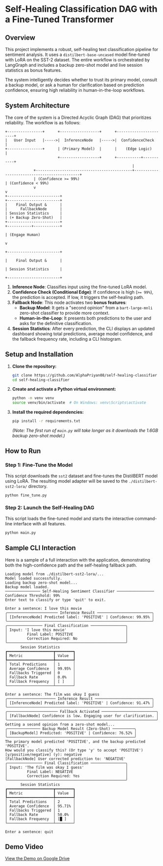 # Self-Healing Classification DAG with a Fine-Tuned Transformer


## Overview

This project implements a robust, self-healing text classification pipeline for sentiment analysis. It uses a `distilbert-base-uncased` model fine-tuned with LoRA on the SST-2 dataset. The entire workflow is orchestrated by LangGraph and includes a backup zero-shot model and live session statistics as bonus features.

The system intelligently decides whether to trust its primary model, consult a backup model, or ask a human for clarification based on prediction confidence, ensuring high reliability in human-in-the-loop workflows.

## System Architecture

The core of the system is a Directed Acyclic Graph (DAG) that prioritizes reliability. The workflow is as follows:

```
+----------------+      +------------------+      +-----------------------+
|   User Input   |----->|  InferenceNode   |----->|  ConfidenceCheck      |
+----------------+      | (Primary Model)  |      |    (Edge Logic)       |
                        +------------------+      +-----------+-----------+
                                                          |
             +--------------------------------------------+---------------------------------------------+
             | (Confidence >= 99%)                                                                      | (Confidence < 99%)
             v                                                                                          v
+------------------------+                                                                  +------------------------+
|    Final Output &      |                                                                  |      FallbackNode      |
| Session Statistics     |                                                                  | (+ Backup Zero-Shot)   |
+------------------------+                                                                  +-----------+------------+
                                                                                                        | (Engage Human)
                                                                                                        v
                                                                                            +------------------------+
                                                                                            |    Final Output &      |
                                                                                            | Session Statistics     |
                                                                                            +------------------------+
```

1.  **Inference Node**: Classifies input using the fine-tuned LoRA model.
2.  **Confidence Check (Conditional Edge)**: If confidence is high (`>= 99%`), the prediction is accepted. If low, it triggers the self-healing path.
3.  **Fallback Node**: This node activates two **bonus features**:
    *   **Backup Model**: It gets a "second opinion" from a `bart-large-mnli` zero-shot classifier to provide more context.
    *   **Human-in-the-Loop**: It presents both predictions to the user and asks for the definitive classification.
4.  **Session Statistics**: After every prediction, the CLI displays an updated dashboard showing total predictions, average model confidence, and the fallback frequency rate, including a CLI histogram.

## Setup and Installation

1.  **Clone the repository:**
    ```bash
    git clone https://github.com/AlphaPriyan08/self-healing-classifier
    cd self-healing-classifier
    ```

2.  **Create and activate a Python virtual environment:**
    ```bash
    python -m venv venv
    source venv/bin/activate  # On Windows: venv\Scripts\activate
    ```

3.  **Install the required dependencies:**
    ```bash
    pip install -r requirements.txt
    ```
    *(Note: The first run of `main.py` will take longer as it downloads the 1.6GB backup zero-shot model.)*

## How to Run

### Step 1: Fine-Tune the Model

This script downloads the `sst2` dataset and fine-tunes the DistilBERT model using LoRA. The resulting model adapter will be saved to the `./distilbert-sst2-lora/` directory.

```bash
python fine_tune.py
```

### Step 2: Launch the Self-Healing DAG

This script loads the fine-tuned model and starts the interactive command-line interface with all features.

```bash
python main.py
```

## Sample CLI Interaction

Here is a sample of a full interaction with the application, demonstrating both the high-confidence path and the self-healing fallback path.

```
Loading model from ./distilbert-sst2-lora/...
Model loaded successfully.
Loading backup zero-shot model...
Backup model loaded.
──────────────── Self-Healing Sentiment Classifier ─────────────────
Confidence Threshold: 99%
Enter text to classify or type 'quit' to exit.

Enter a sentence: I love this movie
╭─────────────────────── Inference Result ─────────────────────────╮
│ [InferenceNode] Predicted label: 'POSITIVE' | Confidence: 99.95% │
╰──────────────────────────────────────────────────────────────────╯
╭──────────────── Final Classification ────────────────╮
│ Input: 'I love this movie'                           │
│         Final Label: POSITIVE                        │
│         Correction Required: No                      │
╰──────────────────────────────────────────────────────╯
       Session Statistics
┏━━━━━━━━━━━━━━━━━━━━━┳━━━━━━━━┓
┃ Metric              ┃ Value  ┃
┡━━━━━━━━━━━━━━━━━━━━━╇━━━━━━━━┩
│ Total Predictions   │ 1      │
│ Average Confidence  │ 99.95% │
│ Fallbacks Triggered │ 0      │
│ Fallback Rate       │ 0.0%   │
│ Fallback Frequency  │ [ ]    │
└─────────────────────┴────────┘

Enter a sentence: The film was okay I guess
╭────────────────────── Inference Result ──────────────────────────╮
│ [InferenceNode] Predicted label: 'POSITIVE' | Confidence: 91.47% │
╰──────────────────────────────────────────────────────────────────╯
╭─────────────────────── Fallback Activated ─────────────────────────╮
│ [FallbackNode] Confidence is low. Engaging user for clarification. │
╰────────────────────────────────────────────────────────────────────╯
Getting a second opinion from a zero-shot model...
╭─────────────── Backup Model Result (Zero-Shot) ──────────╮
│ [BackupModel] Predicted: 'POSITIVE' | Confidence: 76.52% │
╰──────────────────────────────────────────────────────────╯
The primary model predicted 'POSITIVE', and the backup predicted 'POSITIVE'.
How would you classify this? (Or type 'y' to accept 'POSITIVE') [y/positive/negative] (y): negative
[FallbackNode] User corrected prediction to: 'NEGATIVE'
╭──────────────── Final Classification ────────────────╮
│ Input: 'The film was okay I guess'                   │
│         Final Label: NEGATIVE                        │
│         Correction Required: Yes                     │
╰──────────────────────────────────────────────────────╯
       Session Statistics
┏━━━━━━━━━━━━━━━━━━━━━┳━━━━━━━━┓
┃ Metric              ┃ Value  ┃
┡━━━━━━━━━━━━━━━━━━━━━╇━━━━━━━━┩
│ Total Predictions   │ 2      │
│ Average Confidence  │ 95.71% │
│ Fallbacks Triggered │ 1      │
│ Fallback Rate       │ 50.0%  │
│ Fallback Frequency  │ [█ ]   │
└─────────────────────┴────────┘

Enter a sentence: quit
```

## Demo Video

[View the Demo on Google Drive](https://drive.google.com/file/d/11Utos_eanTtRJABIUV6vJRbRBZL7L7jk/view?usp=sharing)
